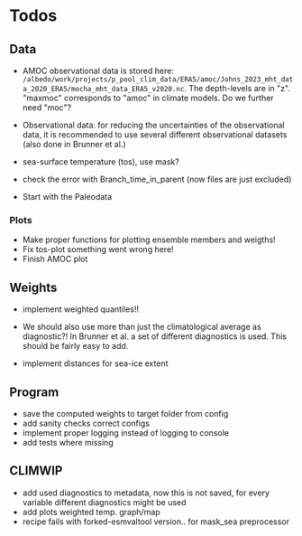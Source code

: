 # Todos

## Data

- AMOC observational data is stored here: ``/albedo/work/projects/p_pool_clim_data/ERA5/amoc/Johns_2023_mht_data_2020_ERA5/mocha_mht_data_ERA5_v2020.nc``. The depth-levels are in "z". 
"maxmoc" corresponds to "amoc" in climate models. Do we further need "moc"? 

- Observational data: for reducing the uncertainties of the observational data, it is recommended to use several different observational datasets (also done in Brunner et al.)

- sea-surface temperature (tos), use mask?

- check the error with Branch_time_in_parent (now files are just excluded)

- Start with the Paleodata

### Plots

- Make proper functions for plotting  ensemble members and weigths! 
- Fix tos-plot something went wrong here!
- Finish AMOC plot


## Weights

- implement weighted quantiles!!

- We should also use more than just the climatological average as diagnostic?! In Brunner et al. a set of different diagnostics is used. This should be fairly easy to add.

- implement distances for sea-ice extent

## Program

- save the computed weights to target folder from config
- add sanity checks correct configs
- implement proper logging instead of logging to console
- add tests where missing


## CLIMWIP

- add used diagnostics to metadata, now this is not saved, for every variable
different diagnostics might be used 
- add plots weighted temp. graph/map
- recipe fails with forked-esmvaltool version.. for mask_sea preprocessor 